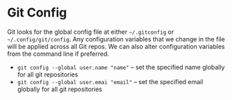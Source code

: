 # Git Config

Git looks for the global config file at either `~/.gitconfig` or `~/.config/git/config`. Any configuration variables that we
change in the file will be applied across all Git repos. We can also alter configuration variables from the command line if preferred.

- `git config --global user.name "name"` – set the specified name globally for all git repositories
- `git config --global user.emai "email"` – set the specified email globally for all git repositories
